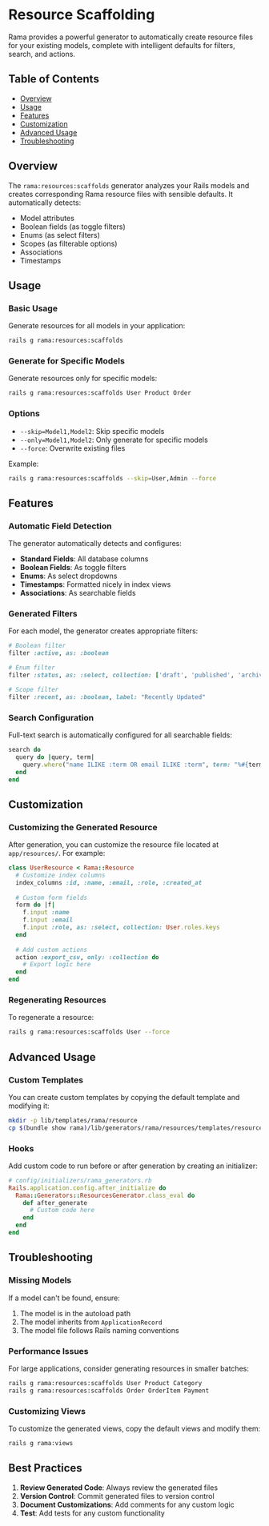 # Resource Scaffolding

Rama provides a powerful generator to automatically create resource files for your existing models, complete with intelligent defaults for filters, search, and actions.

## Table of Contents
- [Overview](#overview)
- [Usage](#usage)
- [Features](#features)
- [Customization](#customization)
- [Advanced Usage](#advanced-usage)
- [Troubleshooting](#troubleshooting)

## Overview

The `rama:resources:scaffolds` generator analyzes your Rails models and creates corresponding Rama resource files with sensible defaults. It automatically detects:

- Model attributes
- Boolean fields (as toggle filters)
- Enums (as select filters)
- Scopes (as filterable options)
- Associations
- Timestamps

## Usage

### Basic Usage

Generate resources for all models in your application:

```bash
rails g rama:resources:scaffolds
```

### Generate for Specific Models

Generate resources only for specific models:

```bash
rails g rama:resources:scaffolds User Product Order
```

### Options

- `--skip=Model1,Model2`: Skip specific models
- `--only=Model1,Model2`: Only generate for specific models
- `--force`: Overwrite existing files

Example:

```bash
rails g rama:resources:scaffolds --skip=User,Admin --force
```

## Features

### Automatic Field Detection

The generator automatically detects and configures:

- **Standard Fields**: All database columns
- **Boolean Fields**: As toggle filters
- **Enums**: As select dropdowns
- **Timestamps**: Formatted nicely in index views
- **Associations**: As searchable fields

### Generated Filters

For each model, the generator creates appropriate filters:

```ruby
# Boolean filter
filter :active, as: :boolean

# Enum filter
filter :status, as: :select, collection: ['draft', 'published', 'archived']

# Scope filter
filter :recent, as: :boolean, label: "Recently Updated"
```

### Search Configuration

Full-text search is automatically configured for all searchable fields:

```ruby
search do
  query do |query, term|
    query.where("name ILIKE :term OR email ILIKE :term", term: "%#{term}%")
  end
end
```

## Customization

### Customizing the Generated Resource

After generation, you can customize the resource file located at `app/resources/`. For example:

```ruby
class UserResource < Rama::Resource
  # Customize index columns
  index_columns :id, :name, :email, :role, :created_at
  
  # Custom form fields
  form do |f|
    f.input :name
    f.input :email
    f.input :role, as: :select, collection: User.roles.keys
  end
  
  # Add custom actions
  action :export_csv, only: :collection do
    # Export logic here
  end
end
```

### Regenerating Resources

To regenerate a resource:

```bash
rails g rama:resources:scaffolds User --force
```

## Advanced Usage

### Custom Templates

You can create custom templates by copying the default template and modifying it:

```bash
mkdir -p lib/templates/rama/resource
cp $(bundle show rama)/lib/generators/rama/resources/templates/resource.rb.erb lib/templates/rama/resource/
```

### Hooks

Add custom code to run before or after generation by creating an initializer:

```ruby
# config/initializers/rama_generators.rb
Rails.application.config.after_initialize do
  Rama::Generators::ResourcesGenerator.class_eval do
    def after_generate
      # Custom code here
    end
  end
end
```

## Troubleshooting

### Missing Models

If a model can't be found, ensure:

1. The model is in the autoload path
2. The model inherits from `ApplicationRecord`
3. The model file follows Rails naming conventions

### Performance Issues

For large applications, consider generating resources in smaller batches:

```bash
rails g rama:resources:scaffolds User Product Category
rails g rama:resources:scaffolds Order OrderItem Payment
```

### Customizing Views

To customize the generated views, copy the default views and modify them:

```bash
rails g rama:views
```

## Best Practices

1. **Review Generated Code**: Always review the generated files
2. **Version Control**: Commit generated files to version control
3. **Document Customizations**: Add comments for any custom logic
4. **Test**: Add tests for any custom functionality
